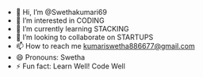 - 👋 Hi, I’m @Swethakumari69
- 👀 I’m interested in CODING
- 🌱 I’m currently learning STACKING
- 💞️ I’m looking to collaborate on STARTUPS
- 📫 How to reach me kumariswetha886677@gmail.com
- 😄 Pronouns: Swetha
- ⚡ Fun fact: Learn Well! Code Well

<!---
Swethakumari69/Swethakumari69 is a ✨ special ✨ repository because its `README.md` (this file) appears on your GitHub profile.
You can click the Preview link to take a look at your changes.
--->
